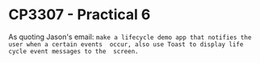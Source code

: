 CP3307 - Practical 6
====================

As quoting Jason's email:
`make a lifecycle demo app that notifies the user when a certain events 
occur, also use Toast to display life cycle event messages to the 
screen.`
